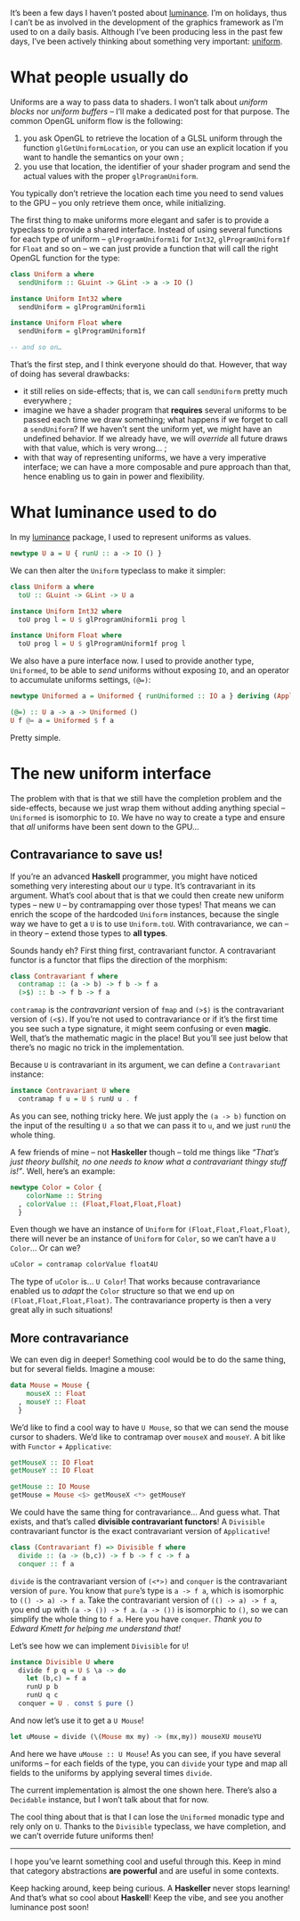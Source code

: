 It’s been a few days I haven’t posted about [luminance](https://github.com/phaazon/luminance). I’m
on holidays, thus I can’t be as involved in the development of the graphics framework as I’m used to
on a daily basis. Although I’ve been producing less in the past few days, I’ve been actively
thinking about something very important: [uniform](https://www.opengl.org/wiki/Uniform_%28GLSL%29).

# What people usually do

Uniforms are a way to pass data to shaders. I won’t talk about *uniform blocks* nor *uniform
buffers* – I’ll make a dedicated post for that purpose. The common OpenGL uniform flow is the
following:

  1. you ask OpenGL to retrieve the location of a GLSL uniform through the function
     `glGetUniformLocation`, or you can use an explicit location if you want to handle the semantics
     on your own ;
  2. you use that location, the identifier of your shader program and send the actual values with
     the proper `glProgramUniform`.

You typically don’t retrieve the location each time you need to send values to the GPU – you only
retrieve them once, while initializing.

The first thing to make uniforms more elegant and safer is to provide a typeclass to provide a
shared interface. Instead of using several functions for each type of uniform – `glProgramUniform1i`
for `Int32`, `glProgramUniform1f` for `Float` and so on – we can just provide a function that will
call the right OpenGL function for the type:

```haskell
class Uniform a where
  sendUniform :: GLuint -> GLint -> a -> IO ()

instance Uniform Int32 where
  sendUniform = glProgramUniform1i

instance Uniform Float where
  sendUniform = glProgramUniform1f

-- and so on…
```

That’s the first step, and I think everyone should do that. However, that way of doing has several
drawbacks:

  - it still relies on side-effects; that is, we can call `sendUniform` pretty much everywhere ;
  - imagine we have a shader program that **requires** several uniforms to be passed each time we
    draw something; what happens if we forget to call a `sendUniform`? If we haven’t sent the
    uniform yet, we might have an undefined behavior. If we already have, we will *override* all
    future draws with that value, which is very wrong… ;
  - with that way of representing uniforms, we have a very imperative interface; we can have a more
    composable and pure approach than that, hence enabling us to gain in power and flexibility.

# What luminance used to do

In my [luminance](https://github.com/phaazon/luminance) package, I used to represent uniforms as
values.

```haskell
newtype U a = U { runU :: a -> IO () }
```

We can then alter the `Uniform` typeclass to make it simpler:

```haskell
class Uniform a where
  toU :: GLuint -> GLint -> U a

instance Uniform Int32 where
  toU prog l = U $ glProgramUniform1i prog l

instance Uniform Float where
  toU prog l = U $ glProgramUniform1f prog l
```

We also have a pure interface now. I used to provide another type, `Uniformed`, to be able to
*send* uniforms without exposing `IO`, and an operator to accumulate uniforms settings, `(@=)`:

```haskell
newtype Uniformed a = Uniformed { runUniformed :: IO a } deriving (Applicative,Functor,Monad)

(@=) :: U a -> a -> Uniformed ()
U f @= a = Uniformed $ f a
```

Pretty simple.

# The new uniform interface

The problem with that is that we still have the completion problem and the side-effects, because we
just wrap them without adding anything special – `Uniformed` is isomorphic to `IO`. We have no way
to create a type and ensure that *all* uniforms have been sent down to the GPU…

## Contravariance to save us!

If you’re an advanced **Haskell** programmer, you might have noticed something very interesting
about our `U` type. It’s contravariant in its argument. What’s cool about that is that we could then
create new uniform types – new `U` – by contramapping over those types! That means we can enrich
the scope of the hardcoded `Uniform` instances, because the single way we have to get a `U` is
to use `Uniform.toU`. With contravariance, we can – in theory – extend those types to **all types**.

Sounds handy eh? First thing first, contravariant functor. A contravariant functor is a functor that
flips the direction of the morphism:

```haskell
class Contravariant f where
  contramap :: (a -> b) -> f b -> f a
  (>$) :: b -> f b -> f a
```

`contramap` is the *contravariant* version of `fmap` and `(>$)` is the contravariant version of
`(<$)`. If you’re not used to contravariance or if it’s the first time you see such a type
signature, it might seem confusing or even **magic**. Well, that’s the mathematic magic in the
place! But you’ll see just below that there’s no magic no trick in the implementation.

Because `U` is contravariant in its argument, we can define a `Contravariant` instance:

```haskell
instance Contravariant U where
  contramap f u = U $ runU u . f
```

As you can see, nothing tricky here. We just apply the `(a -> b)` function on the input of the
resulting `U a` so that we can pass it to `u`, and we just `runU` the whole thing.

A few friends of mine – not **Haskeller** though – told me things like *“That’s just theory
bullshit, no one needs to know what a contravariant thingy stuff is!”*. Well, here’s an example:

```haskell
newtype Color = Color {
    colorName :: String
  , colorValue :: (Float,Float,Float,Float)
  }
```

Even though we have an instance of `Uniform` for `(Float,Float,Float,Float)`, there will never be an
instance of `Uniform` for `Color`, so we can’t have a `U Color`… Or can we?

```haskell
uColor = contramap colorValue float4U
```

The type of `uColor` is… `U Color`! That works because contravariance enabled us to *adapt* the
`Color` structure so that we end up on `(Float,Float,Float,Float)`. The contravariance property is
then a very great ally in such situations!

## More contravariance

We can even dig in deeper! Something cool would be to do the same thing, but for several fields.
Imagine a mouse:

```haskell
data Mouse = Mouse {
    mouseX :: Float
  , mouseY :: Float
  }
```

We’d like to find a cool way to have `U Mouse`, so that we can send the mouse cursor to shaders.
We’d like to contramap over `mouseX` and `mouseY`. A bit like with `Functor` + `Applicative`:

```haskell
getMouseX :: IO Float
getMouseY :: IO Float

getMouse :: IO Mouse
getMouse = Mouse <$> getMouseX <*> getMouseY
```

We could have the same thing for contravariance… And guess what. That exists, and that’s called
**divisible contravariant functors**! A `Divisible` contravariant functor is the exact contravariant
version of `Applicative`!

```haskell
class (Contravariant f) => Divisible f where
  divide :: (a -> (b,c)) -> f b -> f c -> f a
  conquer :: f a
```

`divide` is the contravariant version of `(<*>)` and `conquer` is the contravariant version of
`pure`. You know that `pure`’s type is `a -> f a`, which is isomorphic to `(() -> a) -> f a`. Take
the contravariant version of `(() -> a) -> f a`, you end up with `(a -> ()) -> f a`. `(a -> ())` is
isomorphic to `()`, so we can simplify the whole thing to `f a`. Here you have `conquer`. *Thank you
to Edward Kmett for helping me understand that!*

Let’s see how we can implement `Divisible` for `U`!

```haskell
instance Divisible U where
  divide f p q = U $ \a -> do
    let (b,c) = f a
    runU p b
    runU q c
  conquer = U . const $ pure ()
```

And now let’s use it to get a `U Mouse`!

```haskell
let uMouse = divide (\(Mouse mx my) -> (mx,my)) mouseXU mouseYU
```

And here we have `uMouse :: U Mouse`! As you can see, if you have several uniforms – for each fields
of the type, you can `divide` your type and map all fields to the uniforms by applying several times
`divide`.

The current implementation is almost the one shown here. There’s also a `Decidable` instance, but
I won’t talk about that for now.

The cool thing about that is that I can lose the `Uniformed` monadic type and rely only on `U`.
Thanks to the `Divisible` typeclass, we have completion, and we can’t override future uniforms then!

----------------

I hope you’ve learnt something cool and useful through this. Keep in mind that category abstractions 
**are powerful** and are useful in some contexts.

Keep hacking around, keep being curious. A **Haskeller** never stops learning! And that’s what so
cool about **Haskell**! Keep the vibe, and see you another luminance post soon!
